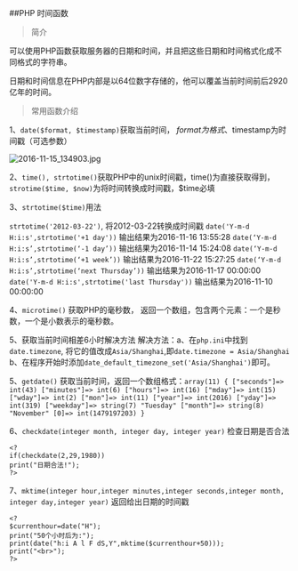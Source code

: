 ##PHP 时间函数

> 简介

可以使用PHP函数获取服务器的日期和时间，并且把这些日期和时间格式化成不同格式的字符串。

日期和时间信息在PHP内部是以64位数字存储的，他可以覆盖当前时间前后2920亿年的时间。

> 常用函数介绍

1、`date($format, $timestamp)`获取当前时间， $format为格式、$timestamp为时间戳（可选参数）

![2016-11-15_134903.jpg](http://upload-images.jianshu.io/upload_images/1644330-4415b5abbbe78ccf.jpg?imageMogr2/auto-orient/strip%7CimageView2/2/w/1240)


2、`time(), strtotime()`获取PHP中的unix时间戳，time()为直接获取得到，`strotime($time, $now)`为将时间转换成时间戳，$time必填

3、`strtotime($time)`用法

`strtotime('2012-03-22')`, 将2012-03-22转换成时间戳
`date('Y-m-d H:i:s',strtotime('+1 day'))`  输出结果为2016-11-16 13:55:28
`date(‘Y-m-d H:i:s’,strtotime(‘-1 day’))` 输出结果为2016-11-14 15:24:08
`date(‘Y-m-d H:i:s’,strtotime(‘+1 week’))` 输出结果为2016-11-22 15:27:25
`date(‘Y-m-d H:i:s’,strtotime(‘next Thursday’))` 输出结果为2016-11-17 00:00:00
`date('Y-m-d H:i:s',strtotime('last Thursday'))` 输出结果为2016-11-10 00:00:00

4、`microtime()` 获取PHP的毫秒数， 返回一个数组，包含两个元素：一个是秒数，一个是小数表示的毫秒数。

5、获取当前时间相差6小时解决方法
解决方法：a、在`php.ini`中找到`date.timezone`, 将它的值改成`Asia/Shanghai`,即`date.timezone = Asia/Shanghai`
b、在程序开始时添加`date_default_timezone_set('Asia/Shanghai')`即可。

5、`getdate()` 获取当前时间，返回一个数组格式：`array(11) { ["seconds"]=> int(43) ["minutes"]=> int(6) ["hours"]=> int(16) ["mday"]=> int(15) ["wday"]=> int(2) ["mon"]=> int(11) ["year"]=> int(2016) ["yday"]=> int(319) ["weekday"]=> string(7) "Tuesday" ["month"]=> string(8) "November" [0]=> int(1479197203) }`

6、`checkdate(integer month, integer day, integer year)` 检查日期是否合法 
```
<?
if(checkdate(2,29,1980))
print("日期合法!");
?>
```
7、`mktime(integer hour,integer minutes,integer seconds,integer month, integer day,integer year)` 返回给出日期的时间戳
```
<?
$currenthour=date("H");
print("50个小时后为:");
print(date("h:i A l F dS,Y",mktime($currenthour+50)));
print("<br>");
?>
```
